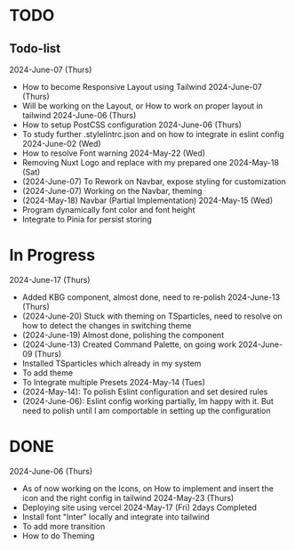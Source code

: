 # TODO

## Todo-list
2024-June-07 (Thurs)
- How to become Responsive Layout using Tailwind
2024-June-07 (Thurs)
- Will be working on the Layout, or How to work on proper layout in tailwind
2024-June-06 (Thurs)
- How to setup PostCSS configuration
2024-June-06 (Thurs)
- To study further .stylelintrc.json and on how to integrate in eslint config
2024-June-02 (Wed)
- How to resolve Font warning 
2024-May-22 (Wed)
- Removing Nuxt Logo and replace with my prepared one
2024-May-18 (Sat)
- (2024-June-07) To Rework on Navbar, expose styling for customization
- (2024-June-07) Working on the Navbar, theming 
- (2024-May-18) Navbar (Partial Implementation)
2024-May-15 (Wed)
- Program dynamically font color and font height
- Integrate to Pinia for persist storing

# In Progress
2024-June-17 (Thurs)
- Added KBG component, almost done, need to re-polish
2024-June-13 (Thurs)
- (2024-June-20) Stuck with theming on TSparticles, need to resolve on how to detect the changes in switching theme
- (2024-June-19) Almost done, polishing the component
- (2024-June-13) Created Command Palette, on going work
2024-June-09 (Thurs)
- Installed TSparticles which already in my system
- To add theme
- To Integrate multiple Presets
2024-May-14 (Tues)
- (2024-May-14): To polish Eslint configuration and set desired rules
- (2024-June-06): Eslint config working partially, Im happy with it. But need to polish until I am comportable in setting up the configuration


# DONE
2024-June-06 (Thurs)
- As of now working on the Icons, on How to implement and insert the icon and the right config in tailwind
2024-May-23 (Thurs)
- Deploying site using vercel
2024-May-17 (Fri) 2days Completed 
- Install font "Inter" locally and integrate into tailwind
- To add more transition
- How to do Theming
